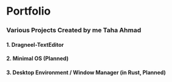 # Portfolio

### Various Projects Created by me Taha Ahmad

#### 1. Dragneel-TextEditor

#### 2. Minimal OS (Planned)

#### 3. Desktop Environment / Window Manager (in Rust, Planned)
